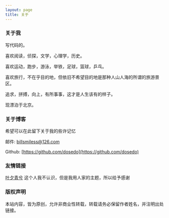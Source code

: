 ```yaml
---
layout: page
title: 关于
---
```


### 关于我

写代码的。

喜欢阅读，侦探，文学，心理学，历史。

喜欢运动，跑步，游泳，举铁，足球，篮球，乒乓。

喜欢旅行，不在乎目的地，但依旧不希望目的地是那种人山人海的所谓的旅游景区。

追求，拼搏，向上，有所事事，这才是人生该有的样子。

现漂泊于北京。

### 关于博客

希望可以在此留下关于我的些许记忆

邮件: billsmiless@126.com

Github: [https://github.com/dosedo](https://github.com/dosedo)

### 友情链接

[叶夕青兮](https://erl.im) 这个人我不认识，但是我用人家的主题，所以给予感谢

### 版权声明

本站内容，皆为原创，允许非商业性转载，转载请务必保留作者姓名，并注明出处链接。


<style type="text/css">
	/*隐藏邮箱和feedback*/
   .icon__stroke {width : 100px; display: none; }
</style>